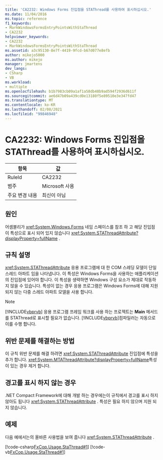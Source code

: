 ```yaml
---
title: 'CA2232: Windows Forms 진입점을 STAThread를 사용하여 표시하십시오.'
ms.date: 11/04/2016
ms.topic: reference
f1_keywords:
- MarkWindowsFormsEntryPointsWithStaThread
- CA2232
helpviewer_keywords:
- CA2232
- MarkWindowsFormsEntryPointsWithStaThread
ms.assetid: a3c95130-8e7f-4419-9fcd-b67d077e8efb
author: mikejo5000
ms.author: mikejo
manager: jmartens
dev_langs:
- CSharp
- VB
ms.workload:
- multiple
ms.openlocfilehash: b1b7983cb09a1af1a58db48b9ad594f2936d611f
ms.sourcegitcommit: ae6d47b09a439cd0e13180f5e89510e3e347fd47
ms.translationtype: MT
ms.contentlocale: ko-KR
ms.lasthandoff: 02/08/2021
ms.locfileid: "99846948"
---
```

# <a name="ca2232-mark-windows-forms-entry-points-with-stathread"></a>CA2232: Windows Forms 진입점을 STAThread를 사용하여 표시하십시오.

|항목|값|
|-|-|
|RuleId|CA2232|
|범주|Microsoft 사용|
|주요 변경 내용|최신이 아님|

## <a name="cause"></a>원인
어셈블리가 <xref:System.Windows.Forms> 네임 스페이스를 참조 하 고 해당 진입점이 특성으로 표시 되어 있지 않습니다 <xref:System.STAThreadAttribute?displayProperty=fullName> .

## <a name="rule-description"></a>규칙 설명
 <xref:System.STAThreadAttribute> 응용 프로그램에 대 한 COM 스레딩 모델이 단일 스레드 아파트 임을 나타냅니다. 이 특성은 Windows Forms을 사용하는 애플리케이션의 진입점에 있어야 합니다. 이 특성을 생략하면 Windows 구성 요소가 제대로 작동하지 않을 수 있습니다. 특성이 없는 경우 응용 프로그램은 Windows Forms에 대해 지원 되지 않는 다중 스레드 아파트 모델을 사용 합니다.

> [!NOTE]
> [!INCLUDE[vbprvb](../code-quality/includes/vbprvb_md.md)] 응용 프로그램 프레임 워크를 사용 하는 프로젝트는 **Main** 메서드를 STAThread로 표시할 필요가 없습니다. [!INCLUDE[vbprvb](../code-quality/includes/vbprvb_md.md)]컴파일러는 자동으로이를 수행 합니다.

## <a name="how-to-fix-violations"></a>위반 문제를 해결하는 방법
이 규칙 위반 문제를 해결 하려면 <xref:System.STAThreadAttribute> 진입점에 특성을 추가 합니다. <xref:System.MTAThreadAttribute?displayProperty=fullName>특성이 있는 경우 제거 합니다.

## <a name="when-to-suppress-warnings"></a>경고를 표시 하지 않는 경우
.NET Compact Framework에 대해 개발 하는 경우에는이 규칙에서 경고를 표시 하지 않아도 됩니다 <xref:System.STAThreadAttribute> . 특성은 필요 하지 않으며 지원 되지 않습니다.

## <a name="example"></a>예제
다음 예에서는의 올바른 사용법을 보여 줍니다 <xref:System.STAThreadAttribute> .

[!code-csharp[FxCop.Usage.StaThread#1](../code-quality/codesnippet/CSharp/ca2232-mark-windows-forms-entry-points-with-stathread_1.cs)]
[!code-vb[FxCop.Usage.StaThread#1](../code-quality/codesnippet/VisualBasic/ca2232-mark-windows-forms-entry-points-with-stathread_1.vb)]
